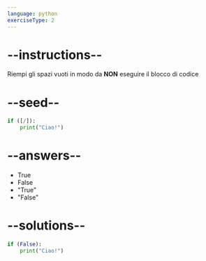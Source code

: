 ```yaml
---
language: python
exerciseType: 2
---
```


# --instructions--

Riempi gli spazi vuoti in modo da **NON** eseguire il blocco di codice

# --seed--

```python
if ([/]):
    print("Ciao!")
```

# --answers--

- True
- False
- "True"
- "False"

# --solutions--

```python
if (False):
    print("Ciao!")
```

